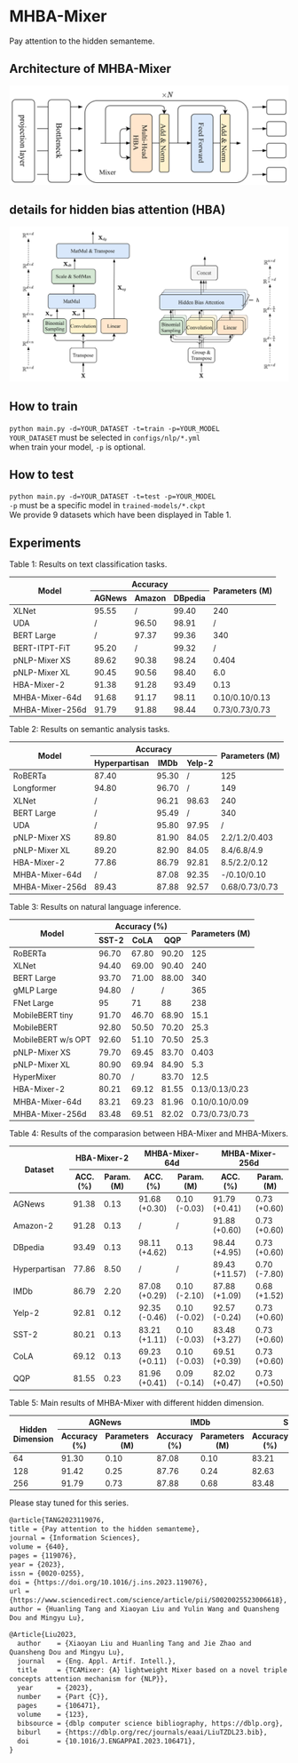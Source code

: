 # MHBA-Mixer
Pay attention to the hidden semanteme.

## Architecture of MHBA-Mixer
![Arcitecture of MHBA-Mixer](./figure/MHBA-Mixer.jpg)
## details for hidden bias attention (HBA)
![(left) hidden bias attention (HBA), (right) Multi-Head HBA with n heads](./figure/Multi-Head%20HBA.jpg)

## How to train
`python main.py -d=YOUR_DATASET -t=train -p=YOUR_MODEL`  
`YOUR_DATASET` must be selected in `configs/nlp/*.yml`  
when train your model, `-p` is optional.

## How to test
`python main.py -d=YOUR_DATASET -t=test -p=YOUR_MODEL`  
`-p` must be a specific model in  `trained-models/*.ckpt`  
We provide 9 datasets which have been displayed in Table 1. 
## Experiments

Table 1: Results on text classification tasks.
<table>
<thead>
  <tr>
    <th rowspan="2">Model</th>
    <th colspan="3">Accuracy</th>
    <th rowspan="2">Parameters (M)</th>
  </tr>
  <tr>
    <th>AGNews</th>
    <th>Amazon</th>
    <th>DBpedia</th>
  </tr>
</thead>
<tbody>
  <tr>
    <td>XLNet</td>
    <td>95.55</td>
    <td>/</td>
    <td>99.40</td>
    <td>240</td>
  </tr>
  <tr>
    <td>UDA</td>
    <td>/</td>
    <td>96.50</td>
    <td>98.91</td>
    <td>/</td>
  </tr>
  <tr>
    <td>BERT Large</td>
    <td>/</td>
    <td>97.37</td>
    <td>99.36</td>
    <td>340</td>
  </tr>
  <tr>
    <td>BERT-ITPT-FiT</td>
    <td>95.20</td>
    <td>/</td>
    <td>99.32</td>
    <td>/</td>
  </tr>
  <tr>
    <td>pNLP-Mixer XS</td>
    <td>89.62</td>
    <td>90.38</td>
    <td>98.24</td>
    <td>0.404</td>
  </tr>
  <tr>
    <td>pNLP-Mixer XL</td>
    <td>90.45</td>
    <td>90.56</td>
    <td>98.40</td>
    <td>6.0</td>
  </tr>
  <tr>
    <td>HBA-Mixer-2</td>
    <td>91.38</td>
    <td>91.28</td>
    <td>93.49</td>
    <td>0.13</td>
  </tr>
  <tr>
    <td>MHBA-Mixer-64d</td>
    <td>91.68</td>
    <td>91.17</td>
    <td>98.11</td>
    <td>0.10/0.10/0.13</td>
  </tr>
<tr>
    <td>MHBA-Mixer-256d</td>
    <td>91.79</td>
    <td>91.88</td>
    <td>98.44</td>
    <td>0.73/0.73/0.73</td>
  </tr>
</tbody>
</table>

Table 2: Results on semantic analysis tasks.
<table>
<thead>
  <tr>
    <th rowspan="2">Model</th>
    <th colspan="3">Accuracy</th>
    <th rowspan="2">Parameters (M)</th>
  </tr>
  <tr>
    <th>Hyperpartisan</th>
    <th>IMDb</th>
    <th>Yelp-2</th>
  </tr>
</thead>
<tbody>
  <tr>
    <td>RoBERTa</td>
    <td>87.40</td>
    <td>95.30</td>
    <td>/</td>
    <td>125</td>
  </tr>
  <tr>
    <td>Longformer</td>
    <td>94.80</td>
    <td>96.70</td>
    <td>/</td>
    <td>149</td>
  </tr>
  <tr>
    <td>XLNet</td>
    <td>/</td>
    <td>96.21</td>
    <td>98.63</td>
    <td>240</td>
  </tr>
  <tr>
    <td>BERT Large</td>
    <td>/</td>
    <td>95.49</td>
    <td>/</td>
    <td>340</td>
  </tr>
  <tr>
    <td>UDA</td>
    <td>/</td>
    <td>95.80</td>
    <td>97.95</td>
    <td>/</td>
  </tr>
  <tr>
    <td>pNLP-Mixer XS</td>
    <td>89.80</td>
    <td>81.90</td>
    <td>84.05</td>
    <td>2.2/1.2/0.403</td>
  </tr>
  <tr>
    <td>pNLP-Mixer XL</td>
    <td>89.20</td>
    <td>82.90</td>
    <td>84.05</td>
    <td>8.4/6.8/4.9</td>
  </tr>
  <tr>
    <td>HBA-Mixer-2</td>
    <td>77.86</td>
    <td>86.79</td>
    <td>92.81</td>
    <td>8.5/2.2/0.12</td>
  </tr>
  <tr>
    <td>MHBA-Mixer-64d</td>
    <td>/</td>
    <td>87.08</td>
    <td>92.35</td>
    <td>-/0.10/0.10</td>
  </tr>
<tr>
    <td>MHBA-Mixer-256d</td>
    <td>89.43</td>
    <td>87.88</td>
    <td>92.57</td>
    <td>0.68/0.73/0.73</td>
  </tr>
</tbody>
</table>
  
Table 3: Results on natural language inference.
<table>
<thead>
  <tr>
    <th rowspan="2">Model</th>
    <th colspan="3">Accuracy (%)</th>
    <th rowspan="2">Parameters (M)</th>
  </tr>
  <tr>
    <th>SST-2</th>
    <th>CoLA</th>
    <th>QQP</th>
  </tr>
</thead>
<tbody>
  <tr>
    <td>RoBERTa</td>
    <td>96.70</td>
    <td>67.80</td>
    <td>90.20</td>
    <td>125</td>
  </tr>
  <tr>
    <td>XLNet</td>
    <td>94.40</td>
    <td>69.00</td>
    <td>90.40</td>
    <td>240</td>
  </tr>
  <tr>
    <td>BERT Large</td>
    <td>93.70</td>
    <td>71.00</td>
    <td>88.00</td>
    <td>340</td>
  </tr>
  <tr>
    <td>gMLP Large</td>
    <td>94.80</td>
    <td>/</td>
    <td>/</td>
    <td>365</td>
  </tr>
  <tr>
    <td>FNet Large</td>
    <td>95</td>
    <td>71</td>
    <td>88</td>
    <td>238</td>
  </tr>
  <tr>
    <td>MobileBERT tiny</td>
    <td>91.70</td>
    <td>46.70</td>
    <td>68.90</td>
    <td>15.1</td>
  </tr>
  <tr>
    <td>MobileBERT</td>
    <td>92.80</td>
    <td>50.50</td>
    <td>70.20</td>
    <td>25.3</td>
  </tr>
  <tr>
    <td>MobileBERT w/s OPT</td>
    <td>92.60</td>
    <td>51.10</td>
    <td>70.50</td>
    <td>25.3</td>
  </tr>
  <tr>
    <td>pNLP-Mixer XS</td>
    <td>79.70</td>
    <td>69.45</td>
    <td>83.70</td>
    <td>0.403</td>
  </tr>
  <tr>
    <td>pNLP-Mixer XL</td>
    <td>80.90</td>
    <td>69.94</td>
    <td>84.90</td>
    <td>5.3</td>
  </tr>
  <tr>
    <td>HyperMixer</td>
    <td>80.70</td>
    <td>/</td>
    <td>83.70</td>
    <td>12.5</td>
  </tr>
  <tr>
    <td>HBA-Mixer-2</td>
    <td>80.21</td>
    <td>69.12</td>
    <td>81.55</td>
    <td>0.13/0.13/0.23</td>
  </tr>
    <tr>
    <td>MHBA-Mixer-64d</td>
    <td>83.21</td>
    <td>69.23</td>
    <td>81.96</td>
    <td>0.10/0.10/0.09</td>
  </tr>
<tr>
    <td>MHBA-Mixer-256d</td>
    <td>83.48</td>
    <td>69.51</td>
    <td>82.02</td>
    <td>0.73/0.73/0.73</td>
  </tr>
</tbody>
</table>

Table 4: Results of the comparasion between HBA-Mixer and MHBA-Mixers.  
<table>
<thead>
  <tr>
    <th rowspan="2">Dataset</th>
    <th colspan="2">HBA-Mixer-2</th>
    <th colspan="2">MHBA-Mixer-64d</th>
    <th colspan="2">MHBA-Mixer-256d</th>
  </tr>
  <tr>
    <th>ACC. (%)</th>
    <th>Param. (M)</th>
    <th>ACC. (%)</th>
    <th>Param. (M)</th>
    <th>ACC. (%)</th>
    <th>Param. (M)</th>
  </tr>
</thead>
<tbody>
  <tr>
    <td>AGNews</td>
    <td>91.38</td>
    <td>0.13</td>
    <td>91.68 (+0.30)</td>
    <td>0.10 (-0.03)</td>
    <td>91.79 (+0.41)</td>
    <td>0.73 (+0.60)</td>
  </tr>
  <tr>
    <td>Amazon-2</td>
    <td>91.28</td>
    <td>0.13</td>
    <td>/</td>
    <td>/</td>
    <td>91.88 (+0.60)</td>
    <td>0.73 (+0.60)</td>
  </tr>
  <tr>
    <td>DBpedia</td>
    <td>93.49</td>
    <td>0.13</td>
    <td>98.11 (+4.62)</td>
    <td>0.13</td>
    <td>98.44 (+4.95)</td>
    <td>0.73 (+0.60)</td>
  </tr>
  <tr>
    <td>Hyperpartisan</td>
    <td>77.86</td>
    <td>8.50</td>
    <td>/</td>
    <td>/</td>
    <td>89.43 (+11.57)</td>
    <td>0.70 (-7.80)</td>
  </tr>
  <tr>
    <td>IMDb</td>
    <td>86.79</td>
    <td>2.20</td>
    <td>87.08 (+0.29)</td>
    <td>0.10 (-2.10)</td>
    <td>87.88 (+1.09)</td>
    <td>0.68 (+1.52)</td>
  </tr>
  <tr>
    <td>Yelp-2</td>
    <td>92.81</td>
    <td>0.12</td>
    <td>92.35 (-0.46)</td>
    <td>0.10 (-0.02)</td>
    <td>92.57 (-0.24)</td>
    <td>0.73 (+0.60)</td>
  </tr>
  <tr>
    <td>SST-2</td>
    <td>80.21</td>
    <td>0.13</td>
    <td>83.21 (+1.11)</td>
    <td>0.10 (-0.03)</td>
    <td>83.48 (+3.27)</td>
    <td>0.73 (+0.60)</td>
  </tr>
  <tr>
    <td>CoLA</td>
    <td>69.12</td>
    <td>0.13</td>
    <td>69.23 (+0.11)</td>
    <td>0.10 (-0.03)</td>
    <td>69.51 (+0.39)</td>
    <td>0.73 (+0.60)</td>
  </tr>
  <tr>
    <td>QQP</td>
    <td>81.55</td>
    <td>0.23</td>
    <td>81.96 (+0.41)</td>
    <td>0.09 (-0.14)</td>
    <td>82.02 (+0.47)</td>
    <td>0.73 (+0.50)</td>
  </tr>
</tbody>
</table>
 
Table 5: Main results of MHBA-Mixer with different hidden dimension.  
  
<table>
<thead>
  <tr>
    <th rowspan="2">Hidden Dimension</th>
    <th colspan="2">AGNews</th>
    <th colspan="2">IMDb</th>
    <th colspan="2">SST-2</th>
  </tr>
  <tr>
    <th>Accuracy (%)</th>
    <th>Parameters (M)</th>
    <th>Accuracy (%)</th>
    <th>Parameters (M)</th>
    <th>Accuracy (%)</th>
    <th>Parameters (M)</th>
  </tr>
</thead>
<tbody>
  <tr>
    <td>64</td>
    <td>91.30</td>
    <td>0.10</td>
    <td>87.08</td>
    <td>0.10</td>
    <td>83.21</td>
    <td>0.10</td>
  </tr>
  <tr>
    <td>128</td>
    <td>91.42</td>
    <td>0.25</td>
    <td>87.76</td>
    <td>0.24</td>
    <td>82.63</td>
    <td>0.25</td>
  </tr>
  <tr>
    <td>256</td>
    <td>91.79</td>
    <td>0.73</td>
    <td>87.88</td>
    <td>0.68</td>
    <td>83.48</td>
    <td>0.73</td>
  </tr>
</tbody>
</table>  

Please stay tuned for this series.  
```
@article{TANG2023119076,
title = {Pay attention to the hidden semanteme},
journal = {Information Sciences},
volume = {640},
pages = {119076},
year = {2023},
issn = {0020-0255},
doi = {https://doi.org/10.1016/j.ins.2023.119076},
url = {https://www.sciencedirect.com/science/article/pii/S0020025523006618},
author = {Huanling Tang and Xiaoyan Liu and Yulin Wang and Quansheng Dou and Mingyu Lu},
```
```
@Article{Liu2023,
  author    = {Xiaoyan Liu and Huanling Tang and Jie Zhao and Quansheng Dou and Mingyu Lu},
  journal   = {Eng. Appl. Artif. Intell.},
  title     = {TCAMixer: {A} lightweight Mixer based on a novel triple concepts attention mechanism for {NLP}},
  year      = {2023},
  number    = {Part {C}},
  pages     = {106471},
  volume    = {123},
  bibsource = {dblp computer science bibliography, https://dblp.org},
  biburl    = {https://dblp.org/rec/journals/eaai/LiuTZDL23.bib},
  doi       = {10.1016/J.ENGAPPAI.2023.106471},
}
```
